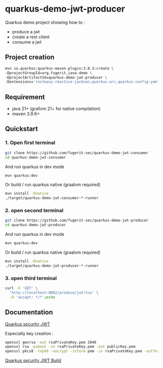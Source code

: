 # quarkus-demo-jwt-producer

Quarkus demo project showing how to : 
- produce a jwt
- create a rest client
- consume a jwt

## Project creation

```bash
mvn io.quarkus:quarkus-maven-plugin:3.8.3:create \
-DprojectGroupId=org.fugerit.java.demo \
-DprojectArtifactId=quarkus-demo-jwt-producer \
-Dextensions='resteasy-reactive-jackson,quarkus-arc,quarkus-config-yaml,junit5,smallrye-jwt-build'
```
## Requirement

- java 21+ (grallvm 21+ for native compilation)
- maven 3.9.6+

## Quickstart

### 1. Open first terminal

```bash
git clone https://github.com/fugerit-sec/quarkus-demo-jwt-consumer
cd quarkus-demo-jwt-consumer
```

And run quarkus in dev mode

```bash
mvn quarkus:dev
```

Or build / run quarkus native (graalvm required)

```bash
mvn install -Dnative
./target/quarkus-demo-jwt-consumer-*-runner
```

### 2. open second terminal

```bash
git clone https://github.com/fugerit-sec/quarkus-demo-jwt-producer
cd quarkus-demo-jwt-producer
```

And run quarkus in dev mode

```bash
mvn quarkus:dev
```

Or build / run quarkus native (graalvm required)

```bash
mvn install -Dnative
./target/quarkus-demo-jwt-producer-*-runner
```

### 3. open third terminal

```bash
curl -X 'GET' \
  'http://localhost:8082/produce/jwt/tux' \
  -H 'accept: */*';echo
```

## Documentation

[Quarkus security JWT](https://quarkus.io/guides/security-jwt)

Especially key creation : 

```bash
openssl genrsa -out rsaPrivateKey.pem 2048
openssl rsa -pubout -in rsaPrivateKey.pem -out publicKey.pem
openssl pkcs8 -topk8 -nocrypt -inform pem -in rsaPrivateKey.pem -outform pem -out privateKey.pem
```
[Quarkus security JWT Build](https://quarkus.io/guides/security-jwt-build)

